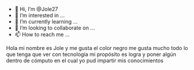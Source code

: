 - 👋 Hi, I’m @Jole27
- 👀 I’m interested in ...
- 🌱 I’m currently learning ...
- 💞️ I’m looking to collaborate on ...
- 📫 How to reach me ...

<!---
Jole27/Jole27 is a ✨ special ✨ repository because its `README.md` (this file) appears on your GitHub profile.
You can click the Preview link to take a look at your changes.
---> Hola mi nombre es Jole y me gusta el color negro me gusta mucho todo lo que tenga que ver con tecnología mi propósito es logra y poner algún dentro de cómputo en el cual yo pud impartir mis conocimientos 
